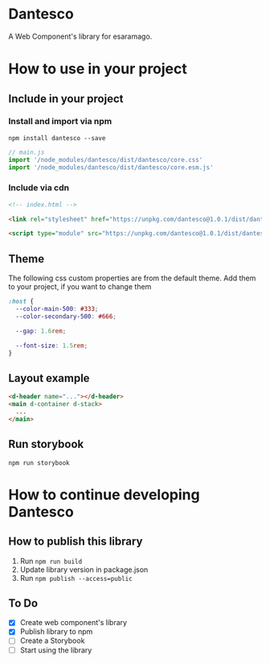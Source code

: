 # Dantesco
A Web Component's library for esaramago.

# How to use in your project
## Include in your project

### Install and import via npm
```
npm install dantesco --save
```

```js
// main.js
import '/node_modules/dantesco/dist/dantesco/core.css'
import '/node_modules/dantesco/dist/dantesco/core.esm.js'
```

### Include via cdn
```html
<!-- index.html -->

<link rel="stylesheet" href="https://unpkg.com/dantesco@1.0.1/dist/dantesco/core.css">

<script type="module" src="https://unpkg.com/dantesco@1.0.1/dist/dantesco/core.esm.js"></script>
```


## Theme
The following css custom properties are from the default theme. Add them to your project, if you want to change them
```css
:host {
  --color-main-500: #333;
  --color-secondary-500: #666;

  --gap: 1.6rem;

  --font-size: 1.5rem;
}
```

## Layout example
```html
<d-header name="..."></d-header>
<main d-container d-stack>
  ...
</main>
```

## Run storybook
```
npm run storybook
```

# How to continue developing Dantesco
## How to publish this library
1. Run `npm run build`
2. Update library version in package.json
3. Run `npm publish --access=public`

## To Do
- [x] Create web component's library
- [x] Publish library to npm
- [ ] Create a Storybook 
- [ ] Start using the library
